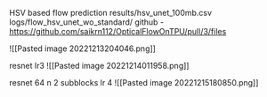 HSV based flow prediction
results/hsv_unet_100mb.csv
logs/flow_hsv_unet_wo_standard/
github - https://github.com/saikrn112/OpticalFlowOnTPU/pull/3/files

![[Pasted image 20221213204046.png]]





resnet lr3
![[Pasted image 20221214011958.png]]


resnet 64 n 2 subblocks lr 4
![[Pasted image 20221215180850.png]]